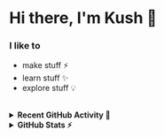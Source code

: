 # Hi there, I'm Kush 👋

### I like to
- make stuff ⚡
- learn stuff ✨
- explore stuff 💡

<br>
<details>
  <summary><b>Recent GitHub Activity 🚀</b></summary>
  <br>

<!--START_SECTION:activity-->
1. ❌ Closed PR [#88](https://github.com/melody-bot/Melody/pull/88) in [melody-bot/Melody](https://github.com/melody-bot/Melody)
2. ❌ Closed PR [#87](https://github.com/melody-bot/Melody/pull/87) in [melody-bot/Melody](https://github.com/melody-bot/Melody)
3. 🎉 Merged PR [#89](https://github.com/melody-bot/Melody/pull/89) in [melody-bot/Melody](https://github.com/melody-bot/Melody)
4. ❌ Closed PR [#81](https://github.com/melody-bot/Melody/pull/81) in [melody-bot/Melody](https://github.com/melody-bot/Melody)
5. 🎉 Merged PR [#84](https://github.com/melody-bot/Melody/pull/84) in [melody-bot/Melody](https://github.com/melody-bot/Melody)
<!--END_SECTION:activity-->
<br>
</details>

<details>
  <summary><b>GitHub Stats ⚡</b></summary>
  <br>
  <img align="left" alt="git-kush's GitHub Stats" src="https://github-readme-stats.vercel.app/api?username=git-kush&show_icons=true&hide_border=true&theme=dark" />

</details>
<br>
